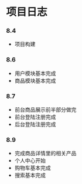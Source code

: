# 项目日志
### 8.4
 - 项目构建
### 8.6
 - 用户模块基本完成
 - 商品模块基本完成
### 8.7
 - 前台商品展示前半部分做完 
 - 前台登陆注册完成
 - 后台登陆注册完成
 ### 8.9
 - 完成商品详情里的相关产品
 - 个人中心开始
 - 购物车基本完成
 - 搜索基本完成